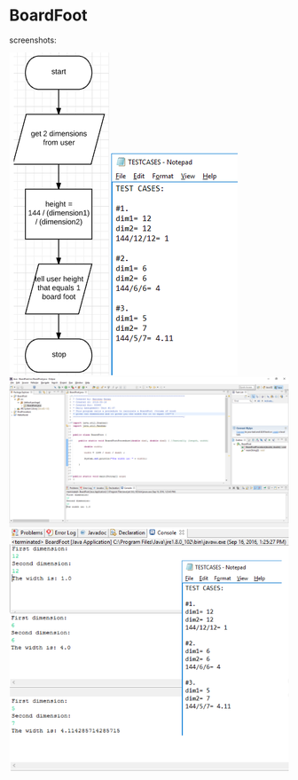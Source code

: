 # BoardFoot


screenshots:

![alt tag](https://github.com/matthew-brean/BoardFoot/blob/master/flowchart.png)
![alt tag](https://github.com/matthew-brean/BoardFoot/blob/master/TESTCASES.png)
![alt tag](https://github.com/matthew-brean/BoardFoot/blob/master/code.png)
![alt tag](https://github.com/matthew-brean/BoardFoot/blob/master/running%20-%20proving%20test%20cases.png)
